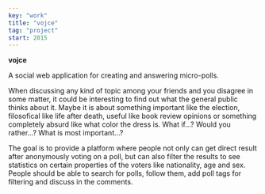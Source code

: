 ```yaml
---
key: "work"
title: "vojce"
tag: "project"
start: 2015
---
```

**vojce**

A social web application for creating and answering micro-polls.

When discussing any kind of topic among your friends and you disagree in some matter, it could be interesting to find out what the general public thinks about it. Maybe it is about something important like the election, filosofical like life after death, useful like book review opinions or something completely absurd like what color the dress is. What if...? Would you rather...? What is most important...?

The goal is to provide a platform where people not only can get direct result after anonymously voting on a poll, but can also filter the results to see statistics on certain properties of the voters like nationality, age and sex. People should be able to search for polls, follow them, add poll tags for filtering and discuss in the comments.